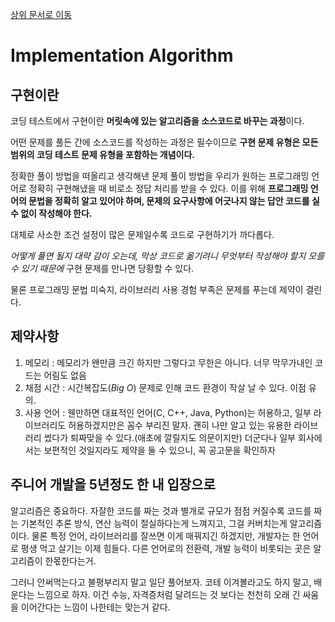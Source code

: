 [상위 문서로 이동](../README.md)

# Implementation Algorithm

## 구현이란

코딩 테스트에서 구현이란 **머릿속에 있는 알고리즘을 소스코드로 바꾸는 과정**이다. 

어떤 문제를 풀든 간에 소스코드를 작성하는 과정은 필수이므로 **구현 문제 유형은 모든 범위의 코딩 테스트 문제 유형을 포함하는 개념이다.**

정확한 풀이 방법을 떠올리고 생각해낸 문제 풀이 방법을 우리가 원하는 프로그래밍 언어로 정확히 구현해냈을 때 비로소 정답 처리를 받을 수 있다. 이를 위해 **프로그래밍 언어의 문법을 정확히 알고 있어야 하며, 문제의 요구사항에 어긋나지 않는 답안 코드를 실수 없이 작성해야 한다.**

대체로 사소한 조건 설정이 많은 문제일수록 코드로 구현하기가 까다롭다.

*어떻게 풀면 될지 대략 감이 오는데, 막상 코드로 옮기려니 무엇부터 작성해야 할지 모를 수 있기 때문에* 구현 문제를 만나면 당황할 수 있다.

물론 프로그래밍 문법 미숙지, 라이브러리 사용 경험 부족은 문제를 푸는데 제약이 결린다.

## 제약사항

1. 메모리 : 메모리가 왠만큼 크긴 하지만 그렇다고 무한은 아니다. 너무 막무가내인 코드는 어림도 없음
2. 채점 시간 : 시간복잡도(*Big O*) 문제로 인해 코드 환경이 작살 날 수 있다. 이점 유의. 
3. 사용 언어 : 웬만하면 대표적인 언어(C, C++, Java, Python)는 허용하고, 일부 라이브러리도 허용하겠지만은 꼼수 부리진 말자. 괜히 나만 알고 있는 유용한 라이브러리 썼다가 퇴짜맞을 수 있다.(애초에 깔릴지도 의문이지만) 더군다나 일부 회사에서는 보편적인 것일지라도 제약을 둘 수 있으니, 꼭 공고문을 확인하자

## 주니어 개발을 5년정도 한 내 입장으로

알고리즘은 중요하다. 자잘한 코드를 짜는 것과 별개로 규모가 점점 커질수록 코드를 짜는 기본적인 추론 방식, 연산 능력이 절실하다는게 느껴지고, 그걸 커버치는게 알고리즘이다. 물론 특정 언어, 라이브러리를 잘쓰면 이게 매꿔지긴 하겠지만, 개발자는 한 언어로 평생 먹고 살기는 이제 힘들다. 다른 언어로의 전환력, 개발 능력이 비롯되는 곳은 알고리즘이 한몫한다는거. 

그러니 안써먹는다고 불평부리지 말고 일단 풀어보자. 코테 이겨볼라고도 하지 말고, 배운다는 느낌으로 하자. 이건 수능, 자격증처럼 달려드는 것 보다는 천천히 오래 긴 싸움을 이어간다는 느낌이 나한테는 맞는거 같다.